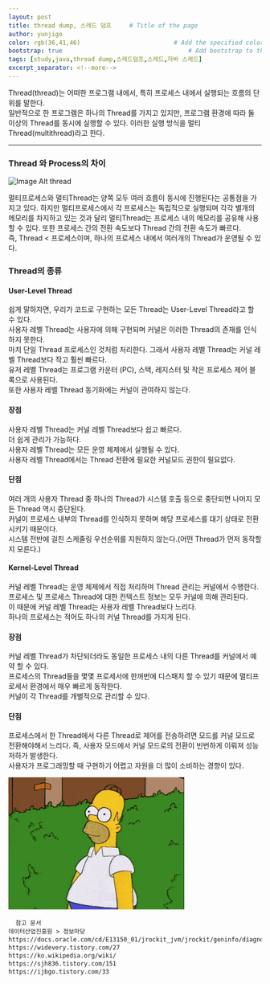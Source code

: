 ```yaml
---
layout: post
title: thread dump, 스레드 덤프     # Title of the page
author: yunjigo                   
color: rgb(36,41,46)                          # Add the specified color as feature image, and change link colors in post
bootstrap: true                                   # Add bootstrap to the page
tags: [study,java,thread dump,스레드덤프,스레드,자바 스레드]
excerpt_separator: <!--more-->
---
```


Thread(thread)는 어떠한 프로그램 내에서, 특히 프로세스 내에서 실행되는 흐름의 단위를 말한다.  
일반적으로 한 프로그램은 하나의 Thread를 가지고 있지만, 프로그램 환경에 따라 둘 이상의 Thread를 동시에 실행할 수 있다. 
이러한 실행 방식을 멀티Thread(multithread)라고 한다.

 <!--more-->


----
 

### Thread 와 Process의 차이

![Image Alt thread](https://www.tutorialspoint.com/assets/questions/media/12660/User-level%20threads%20and%20Kernel-level%20threads.PNG)  

멀티프로세스와 멀티Thread는 양쪽 모두 여러 흐름이 동시에 진행된다는 공통점을 가지고 있다. 
하지만 멀티프로세스에서 각 프로세스는 독립적으로 실행되며 각각 별개의 메모리를 차지하고 있는 것과 달리 멀티Thread는 프로세스 내의 메모리를 공유해 사용할 수 있다. 또한 프로세스 간의 전환 속도보다 Thread 간의 전환 속도가 빠르다.  
즉, Thread < 프로세스이며, 하나의 프로세스 내에서 여러개의 Thread가 운영될 수 있다.

### Thread의 종류
#### User-Level Thread
쉽게 말하자면, 우리가 코드로 구현하는 모든 Thread는 User-Level Thread라고 할 수 있다.  
사용자 레벨 Thread는 사용자에 의해 구현되며 커널은 이러한 Thread의 존재를 인식하지 못한다.  
마치 단일 Thread 프로세스인 것처럼 처리한다. 그래서 사용자 레벨 Thread는 커널 레벨 Thread보다 작고 훨씬 빠르다.  
유저 레벨 Thread는 프로그램 카운터 (PC), 스택, 레지스터 및 작은 프로세스 제어 블록으로 사용된다.  
또한 사용자 레벨 Thread 동기화에는 커널이 관여하지 않는다.  
  
  
#### 장점 
사용자 레벨 Thread는 커널 레벨 Thread보다 쉽고 빠르다.  
더 쉽게 관리가 가능하다.  
사용자 레벨 Thread는 모든 운영 체제에서 실행될 수 있다.  
사용자 레벨 Thread에서는 Thread 전환에 필요한 커널모드 권한이 필요없다.  

  
#### 단점 
여러 개의 사용자 Thread 중 하나의 Thread가 시스템 호출 등으로 중단되면 나머지 모든 Thread 역시 중단된다.  
커널이 프로세스 내부의 Thread를 인식하지 못하며 해당 프로세스를 대기 상태로 전환시키기 때문이다.  
시스템 전반에 걸친 스케줄링 우선순위를 지원하지 않는다.(어떤 Thread가 먼저 동작할 지 모른다.)  


#### Kernel-Level Thread
커널 레벨 Thread는 운영 체제에서 직접 처리하며 Thread 관리는 커널에서 수행한다.  
프로세스 및 프로세스 Thread에 대한 컨텍스트 정보는 모두 커널에 의해 관리된다.  
이 때문에 커널 레벨 Thread는 사용자 레벨 Thread보다 느리다.  
하나의 프로세스는 적어도 하나의 커널 Thread를 가지게 된다.  
  
  

#### 장점
커널 레벨 Thread가 차단되더라도 동일한 프로세스 내의 다른 Thread를 커널에서 예약 할 수 있다.  
프로세스의 Thread들을 몇몇 프로세서에 한꺼번에 디스패치 할 수 있기 때문에 멀티프로세서 환경에서 매우 빠르게 동작한다.  
커널이 각 Thread를 개별적으로 관리할 수 있다.  
  
  
#### 단점
프로세스에서 한 Thread에서 다른 Thread로 제어를 전송하려면 모드를 커널 모드로 전환해야해서 느리다. 즉, 사용자 모드에서 커널 모드로의 전환이 빈번하게 이뤄져 성능 저하가 발생한다.  
사용자가 프로그래밍할 때 구현하기 어렵고 자원을 더 많이 소비하는 경향이 있다.  






  
  
![Image Alt bye](/img/bye.gif)


```
  참고 문서   
데이터산업진흥원 > 정보마당
https://docs.oracle.com/cd/E13150_01/jrockit_jvm/jrockit/geninfo/diagnos/using_threaddumps.html
https://widevery.tistory.com/27 
https://ko.wikipedia.org/wiki/
https://sjh836.tistory.com/151 
https://ijbgo.tistory.com/33 
```
